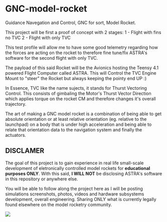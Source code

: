 # GNC-model-rocket
Guidance Navegation and Control, GNC for sort, Model Rocket.

This project will be first a proof of concept with 2 stages:
1 - Flight with fins no TVC
2 - Flight with only TVC 

This test profile will allow me to have some good telemetry regarding how the forces are acting on the rocket to therefore fine tune/fix ASTRA's software for the second flight with only TVC.

The payload of this said Rocket will be the Avionics hosting the Teensy 4.1 powered Flight Computer called ASTRA.
This will Control the TVC Engine Mount to "steer" the Rocket but always keeping the pointy end UP :)

In Essence, TVC like the name sujects, it stands for Thurst Vectoring Control. This consists of gimbaling the Motor's Thurst Vector Direction which applies torque on the rocket CM and therefore changes it's overall trajectory.

The art of making a GNC model rocket is a combination of being able to get absolute orientation or at least relative orientation (eg. relative to the launchpad) on a body that is under high acceleration and being able to relate that orientation data to the navigation system and finally the actuators.


## DISCLAMER
The goal of this project is to gain experience in real life small-scale development of eletronically controlled model rockets for **educational purposes ONLY**.
With this said, **I WILL NOT** be disclosing ASTRA's software in this repository or anywhere else.

You will be able to follow along the project here as I will be posting simulations screenshots, photos, videos and hardware subsystems development, overall engineering.
Sharing ONLY what is currently legally found elsewhere on the model rocketry community. 

![](https://www.grc.nasa.gov/www/k-12/rocket/Images/rktcontrl.gif)
